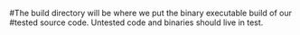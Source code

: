 #The build directory will be where we put the binary executable build of our 
#tested source code.  Untested code and binaries should live in test.
